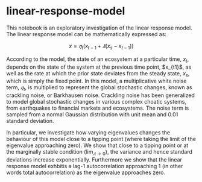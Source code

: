 # linear-response-model

This notebook is an exploratory investigation of the linear response model. The linear response model can be mathematically expressed as:

$$ x=𝜂_t (x_{t-1}+𝜆(x_{s}-x_{t-1})) $$

According to the model, the state of an ecosystem at a particular time, $x_{t}$, depends on the state of the system at the previous time point, $x_{t 1}$, as well as the rate at which the prior state deviates from the steady state, $x_{s}$, which is simply the fixed point. In this model, a multiplicative white noise term, $𝜂_{t}$, is multiplied to represent the global stochastic changes, known as crackling noise, or Barkhausen noise. Crackling noise has been generalized to model global stochastic changes in various complex choatic systems, from earthquakes to financial markets and ecosystems. The noise term is sampled from a normal Gaussian distribution with unit mean and 0.01 standard deviation.

In particular, we investigate how varying eigenvalues changes the behaviour of this model close to a tipping point (where taking the limit of the eigenvalue approaching zero). We show that close to a tipping point or at the marginally stable condition ($\lim_{𝜆 \to 0}$), the variance and hence standard deviations increase exponentially. Furthermore we show that the linear response model exhbitis a lag-1 autocorrelation approaching 1 (in other words total autocorrelation) as the eigenvalue approaches zero.
